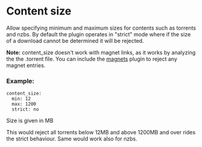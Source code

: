 # Content size
Allow specifying minimum and maximum sizes for contents such as torrents and nzbs. By default the plugin operates in "strict" mode where if the size of a download cannot be determined it will be rejected.

**Note:** content_size doesn't work with magnet links, as it works by analyzing the the .torrent file. You can include the [magnets](/Plugins/magnets) plugin to reject any magnet entries.

### Example:
```
content_size:
  min: 12
  max: 1200
  strict: no
```

Size is given in MB

This would reject all torrents below 12MB and above 1200MB and over rides the strict behaviour. Same would work also for nzbs.